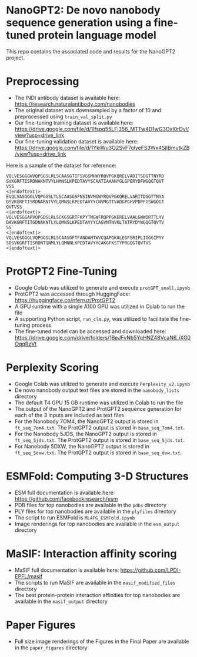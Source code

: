 # NanoGPT2: De novo nanobody sequence generation using a fine-tuned protein language model
This repo contains the associated code and results for the NanoGPT2 project.

# Preprocessing
- The INDI antibody dataset is available here: https://research.naturalantibody.com/nanobodies
- The original dataset was downsampled by a factor of 10 and preprocessed using ```train_val_split.py```
- Our fine-tuning training dataset is available here: https://drive.google.com/file/d/1Ifspq55LFj356_MTTw4D1wG3OxI0rDvl/view?usp=drive_link
- Our fine-tuning validation dataset is available here: https://drive.google.com/file/d/1YkiWu3O2SvF7olyeFS3Wx4SjIBmutkZB/view?usp=drive_link

Here is a sample of the dataset for reference:
```
VQLVESGGGWVQPGGSLRLSCAASGTIFSVGSMHWYRQVPGKQRELVADITSDGTTNYRD
SVKGRFTISRDNAKNTVYLHMNSLKPEDTAVYSCAATIAAANYGLGPERYDFWGQGTQVT
VSS
<|endoftext|>
EVQLVASGGGLVQPGGSLTLSCAASGSFNSINVMGWYRQVPGKQRELVARITDGGTTNYA
DSVKGRFTISRDNARNTVYLQMNSLKPEDTAVYYCNVMGTTVADGPGHVPDPFGSWGQGT
QVTVSS
<|endoftext|>
VQLVESGGARVQPGDSLRLSCKGSGRTFKPYTMGWFRQPPGKERELVAALGWWDRTTLYV
DAVKGRFTITGDNAKNTLYLQMNSLKPEDTAVYYCAGVNTNVKLTATRYDYWGQGTQVTV
SS
<|endoftext|>
VQLVESGGGLVQPGGSLRLSCAASGFTFANDAMTWVCQAPGKALEGFSRIPLIGGGIPYY
SDSVKGRFTISRDNTQNMLYLQMNNLKPEDTAVYYCAKGFKSTYPRGQGTQVTVS
<|endoftext|>
```


# ProtGPT2 Fine-Tuning
- Google Colab was utilized to generate and execute ```protGPT_small.ipynb```
- ProtGPT2 was accessed through HuggingFace: https://huggingface.co/nferruz/ProtGPT2
- A GPU runtime with a single A100 GPU was utilized in Colab to run the file
- A supporting Python script, ```run_clm.py```, was utilized to facilitate the fine-tuning process
- The fine-tuned model can be accessed and downloaded here: https://drive.google.com/drive/folders/1BeJFvNb5YqHNZ48VcaN6_iXG0OqqRzVt 


# Perplexity Scoring
- Google Colab was utilized to generate and execute ```Perplexity_v2.ipynb```
- De novo nanobody output text files are stored in the ```nanobody_lists``` directory
- The default T4 GPU 15 GB runtime was utilized in Colab to run the file
- The output of the NanoGPT2 and ProtGPT2 sequence generation for each of the 3 inputs are included as text files
- For the Nanobody 7OM4, the NanoGPT2 output is stored in ```ft_seq_7om4.txt```. The ProtGPT2 output is stored in ```base_seq_7om4.txt```.
- For the Nanobody 5JDS, the NanoGPT2 output is stored in ```ft_seq_5jds.txt```. The ProtGPT2 output is stored in ```base_seq_5jds.txt```.
- For Nanobody 5DXW, the NanoGPT2 output is stored in ```ft_seq_5dxw.txt```. The ProtGPT2 output is stored in ```base_seq_dxw.txt```.

# ESMFold: Computing 3-D Structures
- ESM full documentation is available here: https://github.com/facebookresearch/esm
- PDB files for top nanobodies are available in the ```pdbs``` directory
- PLY files for top nanobodies are available in the ```plyfiles``` directory
- The script to run ESMFold is ```ML4FG_ESMFold.ipynb```
- Image renderings for top nanobodies are available in the ```esm_output``` directory

# MaSIF: Interaction affinity scoring
- MaSIF full documentation is available here: https://github.com/LPDI-EPFL/masif
- The scripts to run MaSIF are available in the ```masif_modified_files``` directory
- The best protein-protein interaction affinities for top nanobodies are available in the ```masif_output``` directory

# Paper Figures
- Full size image renderings of the Figures in the Final Paper are available in the ```paper_figures``` directory
  
